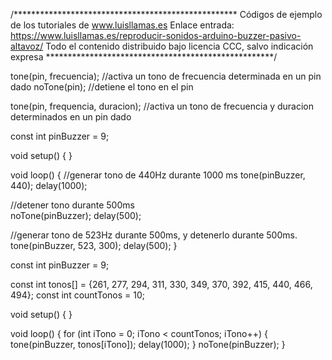 /***************************************************
Códigos de ejemplo de los tutoriales de www.luisllamas.es
Enlace entrada: https://www.luisllamas.es/reproducir-sonidos-arduino-buzzer-pasivo-altavoz/
Todo el contenido distribuido bajo licencia CCC, salvo indicación expresa
****************************************************/

tone(pin, frecuencia); //activa un tono de frecuencia determinada en un pin dado
noTone(pin);           //detiene el tono en el pin


tone(pin, frequencia, duracion);  //activa un tono de frecuencia y duracion determinados en un pin dado


const int pinBuzzer = 9;

void setup() 
{
}

void loop() 
{
  //generar tono de 440Hz durante 1000 ms
  tone(pinBuzzer, 440);
  delay(1000);

  //detener tono durante 500ms  
  noTone(pinBuzzer);
  delay(500);

  //generar tono de 523Hz durante 500ms, y detenerlo durante 500ms.
  tone(pinBuzzer, 523, 300);
  delay(500);
}


const int pinBuzzer = 9;

const int tonos[] = {261, 277, 294, 311, 330, 349, 370, 392, 415, 440, 466, 494};
const int countTonos = 10;
   
void setup()
{ 
}

void loop()
{
  for (int iTono = 0; iTono < countTonos; iTono++)
  {
   tone(pinBuzzer, tonos[iTono]);
   delay(1000);
  }
  noTone(pinBuzzer);
}